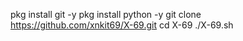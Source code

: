 
pkg install git -y 
pkg install python -y 
git clone https://github.com/xnkit69/X-69.git
cd X-69
./X-69.sh
```

